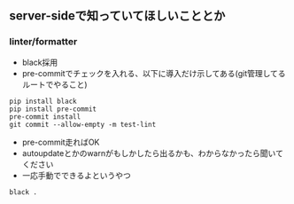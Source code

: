 ## server-sideで知っていてほしいこととか

### linter/formatter
- black採用
- pre-commitでチェックを入れる、以下に導入だけ示してある(git管理してるルートでやること)
```
pip install black
pip install pre-commit
pre-commit install
git commit --allow-empty -m test-lint
```
- pre-commit走ればOK
- autoupdateとかのwarnがもしかしたら出るかも、わからなかったら聞いてください
- 一応手動でできるよというやつ
```
black .
```
